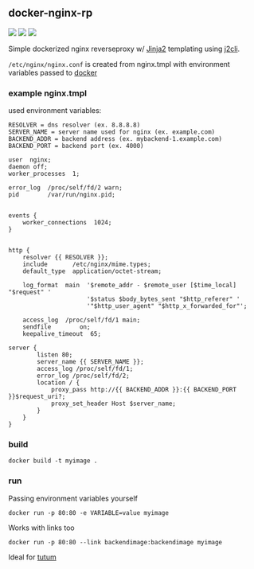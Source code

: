 ## docker-nginx-rp
![](https://github.com/eyenx/docker-nginx-rp/workflows/build%20image/badge.svg)
[![](https://images.microbadger.com/badges/image/eyenx/nginx-rp.svg)](https://microbadger.com/images/eyenx/nginx-rp "Get your own image badge on microbadger.com") [![](https://images.microbadger.com/badges/version/eyenx/nginx-rp.svg)](https://microbadger.com/images/eyenx/nginx-rp "Get your own version badge on microbadger.com")

Simple dockerized nginx reverseproxy w/ [Jinja2](http://jinja.pocoo.org/) templating using [j2cli](https://pypi.python.org/pypi/j2cli/).

`/etc/nginx/nginx.conf` is created from nginx.tmpl with environment variables passed to [docker](http://docker.io)

### example nginx.tmpl


used environment variables:

```
RESOLVER = dns resolver (ex. 8.8.8.8)
SERVER_NAME = server name used for nginx (ex. example.com)
BACKEND_ADDR = backend address (ex. mybackend-1.example.com)
BACKEND_PORT = backend port (ex. 4000)
```


```
user  nginx;
daemon off;
worker_processes  1;

error_log  /proc/self/fd/2 warn;
pid        /var/run/nginx.pid;


events {
    worker_connections  1024;
}


http {
    resolver {{ RESOLVER }};
    include       /etc/nginx/mime.types;
    default_type  application/octet-stream;

    log_format  main  '$remote_addr - $remote_user [$time_local] "$request" '
                      '$status $body_bytes_sent "$http_referer" '
                      '"$http_user_agent" "$http_x_forwarded_for"';

    access_log  /proc/self/fd/1 main;
    sendfile        on;
    keepalive_timeout  65;

server {
        listen 80;
        server_name {{ SERVER_NAME }};
        access_log /proc/self/fd/1;
        error_log /proc/self/fd/2;
        location / {
            proxy_pass http://{{ BACKEND_ADDR }}:{{ BACKEND_PORT }}$request_uri?;
            proxy_set_header Host $server_name;
        }
    }
}

```


### build

`docker build -t myimage .`

### run

Passing environment variables yourself

```
docker run -p 80:80 -e VARIABLE=value myimage
```

Works with links too

```
docker run -p 80:80 --link backendimage:backendimage myimage
``` 

Ideal for [tutum](http://tutum.co)


